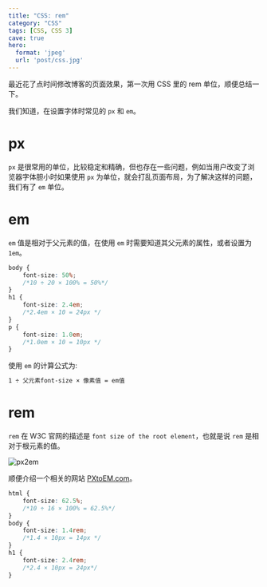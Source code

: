 ```yaml
---
title: "CSS: rem"
category: "CSS"
tags: [CSS, CSS 3]
cave: true
hero:
  format: 'jpeg'
  url: 'post/css.jpg'
---
```

最近花了点时间修改博客的页面效果，第一次用 CSS 里的 rem 单位，顺便总结一下。



我们知道，在设置字体时常见的 `px` 和 `em`。

# px

`px` 是很常用的单位，比较稳定和精确，但也存在一些问题，例如当用户改变了浏览器字体胆小时如果使用 `px` 为单位，就会打乱页面布局，为了解决这样的问题，我们有了 `em` 单位。

# em

`em` 值是相对于父元素的值，在使用 `em` 时需要知道其父元素的属性，或者设置为 `1em`。

```css
body {
    font-size: 50%;
    /*10 ÷ 20 × 100% = 50%*/
}
h1 {
    font-size: 2.4em;
    /*2.4em × 10 = 24px */
}
p {
    font-size: 1.0em;
    /*1.0em × 10 = 10px */
}
```

使用 `em` 的计算公式为:

```css
1 ÷ 父元素font-size × 像素值 = em值
```

# rem

`rem` 在 W3C 官网的描述是 `font size of the root element`，也就是说 `rem` 是相对于根元素的值。

![px2em](/assets/images/posts/content/pxtoem.jpg)

顺便介绍一个相关的网站 [PXtoEM.com](https://pxtoem.com/)。

```css
html {
    font-size: 62.5%;
    /*10 ÷ 16 × 100% = 62.5%*/
}
body {
    font-size: 1.4rem;
    /*1.4 × 10px = 14px */
}
h1 {
    font-size: 2.4rem;
    /*2.4 × 10px = 24px*/
}
```


